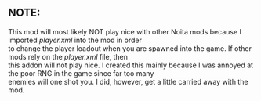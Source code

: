 ## NOTE:  

This mod will most likely NOT play nice with other Noita mods because I imported *player.xml* into the mod in order  
to change the player loadout when you are spawned into the game.  If other mods rely on the *player.xml* file, then  
this addon will not play nice.  I created this mainly because I was annoyed at the poor RNG in the game since far too many  
enemies will one shot you.  I did, however, get a little carried away with the mod.